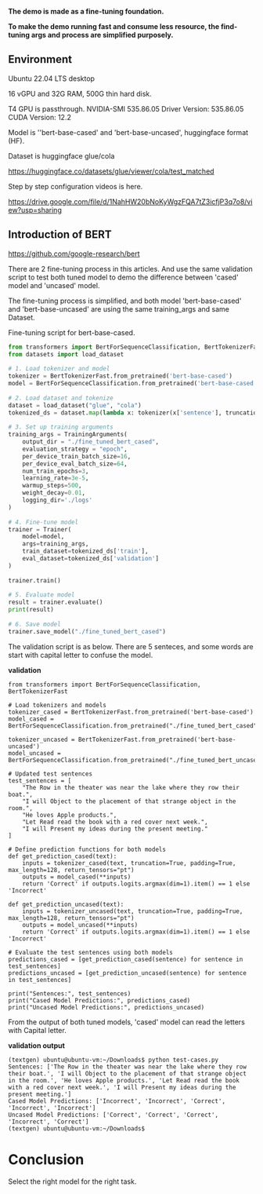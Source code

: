 
**The demo is made as a fine-tuning foundation.**

**To make the demo running fast and consume less resource, the find-tuning args and process are simplified purposely.**

## Environment

Ubuntu 22.04 LTS desktop

16 vGPU and 32G RAM, 500G thin hard disk.

T4 GPU is passthrough. NVIDIA-SMI 535.86.05              Driver Version: 535.86.05    CUDA Version: 12.2  

Model is ''bert-base-cased' and 'bert-base-uncased', huggingface format (HF).

Dataset is huggingface glue/cola

https://huggingface.co/datasets/glue/viewer/cola/test_matched

Step by step configuration videos is here.

https://drive.google.com/file/d/1NahHW20bNoKyWgzFQA7tZ3icfjP3q7o8/view?usp=sharing

## Introduction of BERT

https://github.com/google-research/bert

There are 2 fine-tuning process in this articles. And use the same validation script to test both tuned model to demo the difference between 'cased' model and 'uncased' model.

The fine-tuning process is simplified, and both model 'bert-base-cased' and 'bert-base-uncased' are using the same training_args and same Dataset.

Fine-tuning script for bert-base-cased.

```python
from transformers import BertForSequenceClassification, BertTokenizerFast, Trainer, TrainingArguments
from datasets import load_dataset
 
# 1. Load tokenizer and model
tokenizer = BertTokenizerFast.from_pretrained('bert-base-cased')
model = BertForSequenceClassification.from_pretrained('bert-base-cased')
 
# 2. Load dataset and tokenize
dataset = load_dataset("glue", "cola")
tokenized_ds = dataset.map(lambda x: tokenizer(x['sentence'], truncation=True, padding='max_length', max_length=128), batched=True)
 
# 3. Set up training arguments
training_args = TrainingArguments(
    output_dir = "./fine_tuned_bert_cased",
    evaluation_strategy = "epoch",
    per_device_train_batch_size=16,
    per_device_eval_batch_size=64,
    num_train_epochs=3,
    learning_rate=3e-5,
    warmup_steps=500,
    weight_decay=0.01,
    logging_dir='./logs'
)
 
# 4. Fine-tune model
trainer = Trainer(
    model=model,
    args=training_args,
    train_dataset=tokenized_ds['train'],
    eval_dataset=tokenized_ds['validation']
)
 
trainer.train()
 
# 5. Evaluate model
result = trainer.evaluate()
print(result)
 
# 6. Save model
trainer.save_model("./fine_tuned_bert_cased")
```

 

The validation script is as below. There are 5 senteces, and some words are start with capital letter to confuse the model.

**validation**

```shell
from transformers import BertForSequenceClassification, BertTokenizerFast
 
# Load tokenizers and models
tokenizer_cased = BertTokenizerFast.from_pretrained('bert-base-cased')
model_cased = BertForSequenceClassification.from_pretrained("./fine_tuned_bert_cased")
 
tokenizer_uncased = BertTokenizerFast.from_pretrained('bert-base-uncased')
model_uncased = BertForSequenceClassification.from_pretrained("./fine_tuned_bert_uncased")
 
# Updated test sentences
test_sentences = [
    "The Row in the theater was near the lake where they row their boat.",
    "I will Object to the placement of that strange object in the room.",
    "He loves Apple products.",
    "Let Read read the book with a red cover next week.",
    "I will Present my ideas during the present meeting."
]
 
# Define prediction functions for both models
def get_prediction_cased(text):
    inputs = tokenizer_cased(text, truncation=True, padding=True, max_length=128, return_tensors="pt")
    outputs = model_cased(**inputs)
    return 'Correct' if outputs.logits.argmax(dim=1).item() == 1 else 'Incorrect'
 
def get_prediction_uncased(text):
    inputs = tokenizer_uncased(text, truncation=True, padding=True, max_length=128, return_tensors="pt")
    outputs = model_uncased(**inputs)
    return 'Correct' if outputs.logits.argmax(dim=1).item() == 1 else 'Incorrect'
 
# Evaluate the test sentences using both models
predictions_cased = [get_prediction_cased(sentence) for sentence in test_sentences]
predictions_uncased = [get_prediction_uncased(sentence) for sentence in test_sentences]
 
print("Sentences:", test_sentences)
print("Cased Model Predictions:", predictions_cased)
print("Uncased Model Predictions:", predictions_uncased)
```



From the output of both tuned models, 'cased' model can read the letters with Capital letter.

**validation output**

```shell
(textgen) ubuntu@ubuntu-vm:~/Downloads$ python test-cases.py
Sentences: ['The Row in the theater was near the lake where they row their boat.', 'I will Object to the placement of that strange object in the room.', 'He loves Apple products.', 'Let Read read the book with a red cover next week.', 'I will Present my ideas during the present meeting.']
Cased Model Predictions: ['Incorrect', 'Incorrect', 'Correct', 'Incorrect', 'Incorrect']
Uncased Model Predictions: ['Correct', 'Correct', 'Correct', 'Incorrect', 'Correct']
(textgen) ubuntu@ubuntu-vm:~/Downloads$
```



# Conclusion

Select the right model for the right task.


